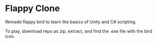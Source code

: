 # Flappy Clone
Remade flappy bird to learn the basics of Unity and C# scripting.

To play, download repo as zip, extract, and find the .exe file with the bird icon.
